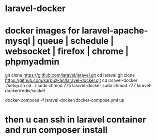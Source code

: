 # laravel-docker
# docker images for laravel-apache-mysql  | queue | schedule | websocket | firefox | chrome | phpmyadmin

git clone https://github.com/laravel/laravel.git
cd laravel
git clone https://github.com/karpuzkan/laravel-docker.git
cd laravel-docker
./setup.sh
cd ../
sudo chmod 775 laravel-docker
sudo chmod 777 laravel-docker/redis/socket

docker-compose -f laravel-docker/docker-compose.yml up

# then u can ssh in laravel container and run composer install
